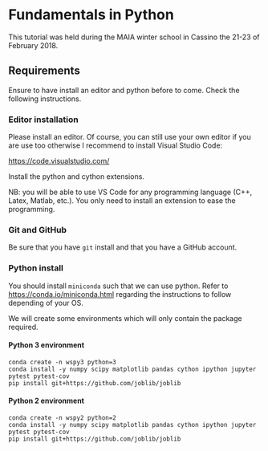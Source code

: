# Fundamentals in Python

This tutorial was held during the MAIA winter school in Cassino the 21-23 of
February 2018.

## Requirements

Ensure to have install an editor and python before to come. Check the following
instructions.

### Editor installation

Please install an editor. Of course, you can still use your own editor if you
are use too otherwise I recommend to install Visual Studio Code:

https://code.visualstudio.com/

Install the python and cython extensions.

NB: you will be able to use VS Code for any programming language (C++, Latex,
Matlab, etc.). You only need to install an extension to ease the programming.

### Git and GitHub

Be sure that you have `git` install and that you have a GitHub account.

### Python install

You should install `miniconda` such that we can use python. Refer to
https://conda.io/miniconda.html regarding the instructions to follow depending
of your OS.

We will create some environments which will only contain the package required.

#### Python 3 environment

```
conda create -n wspy3 python=3
conda install -y numpy scipy matplotlib pandas cython ipython jupyter pytest pytest-cov
pip install git+https://github.com/joblib/joblib
```

#### Python 2 environment

```
conda create -n wspy2 python=2
conda install -y numpy scipy matplotlib pandas cython ipython jupyter pytest pytest-cov
pip install git+https://github.com/joblib/joblib
```

